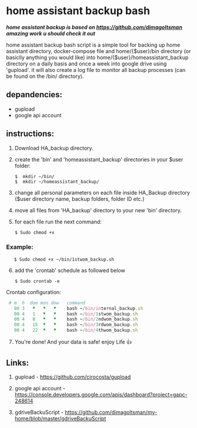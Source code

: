 # home assistant backup bash

***home assistant backup is based on https://github.com/dimagoltsman amazing work u should check it out***

home assistant backup bash script is a simple tool for backing up home assistant directory, docker-compose file and home/{$user}/bin directory (or basiclly anything you would like) into home/{$user}/homeassistant_backup directory on a daily basis and once a week into google drive using 'gupload'. it will also create a log file to monitor all backup processes (can be found on the /bin/ directory).

## depandencies:
* gupload
* google api account 

## instructions:
1. Download HA_backup directory.
2. create the 'bin' and 'homeassistant_backup' directories in your $user folder:

       $  mkdir ~/bin/ 
       $  mkdir ~/homeassistant_backup/ 

3. change all personal parameters on each file inside HA_Backup directory ($user directory name, backup folders, folder ID etc.)
4. move all files from 'HA_backup' directory to your new 'bin' directory.
5. for each file run the next command:

       $ Sudo chmod +x 

### Example:

       $ Sudo chmod +x ~/bin/1stwom_backup.sh 

6. add the 'crontab' schedule as followed below

       $ Sudo crontab -e 

Crontab configuration:

```ruby
 # m  h  dom mon dow   command
   00 3   *   *   *    bash ~/bin/internal_backup.sh
   00 4   1   *   *    bash ~/bin/1stwom_backup.sh
   00 4   8   *   *    bash ~/bin/2ndwom_backup.sh
   00 4   15  *   *    bash ~/bin/3rdwom_backup.sh
   00 4   22  *   *    bash ~/bin/4thwom_backup.sh
```

7. You're done! And your data is safe! enjoy Life 👍

## Links:

1. gupload - https://github.com/cirocosta/gupload

2. google api account - https://console.developers.google.com/apis/dashboard?project=gapc-248614

3. gdriveBackuScript - https://github.com/dimagoltsman/my-home/blob/master/gdriveBackuScript

